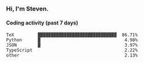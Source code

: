 ### Hi, I'm Steven.

#### Coding activity (past 7 days)
```
TeX         ▓▓▓▓▓▓▓▓▓▓▓▓▓▓▓▓▓▓▓▓▓▓▓▓▓▓▓▓▓▓  86.71%
Python      ▓                                4.98%
JSON        ▓                                3.97%
TypeScript                                   2.22%
other                                        2.13%
```
